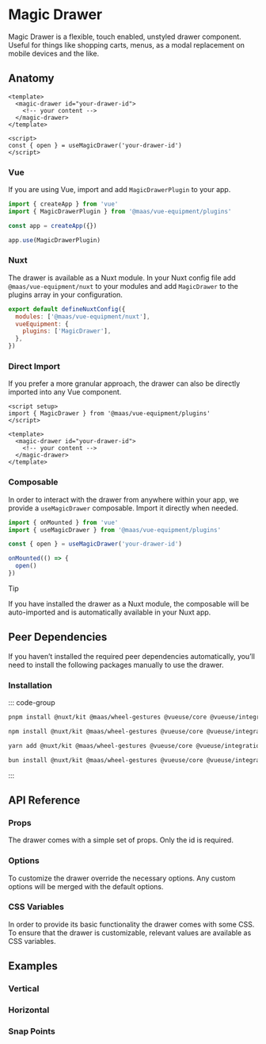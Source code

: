 # Magic Drawer

Magic Drawer is a flexible, touch enabled, unstyled drawer component. Useful for things like shopping carts, menus, as a modal replacement on mobile devices and the like.

<ComponentPreview src="./demo/DefaultDemo.vue" />

<!--@include: @/apps/docs/src/content/snippets/overview.md-->

## Anatomy

```vue
<template>
  <magic-drawer id="your-drawer-id">
    <!-- your content -->
  </magic-drawer>
</template>

<script>
const { open } = useMagicDrawer('your-drawer-id')
</script>
```

<!--@include: @/apps/docs/src/content/snippets/installation.md-->

### Vue

If you are using Vue, import and add `MagicDrawerPlugin` to your app.

```js
import { createApp } from 'vue'
import { MagicDrawerPlugin } from '@maas/vue-equipment/plugins'

const app = createApp({})

app.use(MagicDrawerPlugin)
```

### Nuxt

The drawer is available as a Nuxt module. In your Nuxt config file add `@maas/vue-equipment/nuxt` to your modules and add `MagicDrawer` to the plugins array in your configuration.

```js
export default defineNuxtConfig({
  modules: ['@maas/vue-equipment/nuxt'],
  vueEquipment: {
    plugins: ['MagicDrawer'],
  },
})
```

### Direct Import

If you prefer a more granular approach, the drawer can also be directly imported into any Vue component.

```vue
<script setup>
import { MagicDrawer } from '@maas/vue-equipment/plugins'
</script>

<template>
  <magic-drawer id="your-drawer-id">
    <!-- your content -->
  </magic-drawer>
</template>
```

### Composable

In order to interact with the drawer from anywhere within your app, we provide a `useMagicDrawer` composable. Import it directly when needed.

```js
import { onMounted } from 'vue'
import { useMagicDrawer } from '@maas/vue-equipment/plugins'

const { open } = useMagicDrawer('your-drawer-id')

onMounted(() => {
  open()
})
```

> [!TIP]
> If you have installed the drawer as a Nuxt module, the composable will be auto-imported and is automatically available in your Nuxt app.

## Peer Dependencies

If you haven’t installed the required peer dependencies automatically, you’ll need to install the following packages manually to use the drawer.

<ProseTable
  :columns="[
    { label: 'Package'},
  ]"
  :rows="[
    {
      items: [
        {
          label: '[@nuxt/kit](https://www.npmjs.com/package/@nuxt/kit)'
        }
      ]
    },
    {
      items: [
        {
          label: '[@maas/wheel-gestures](https://www.npmjs.com/package/@maas/wheel-gestures)'
        }
      ]
    },
    {
      items: [
        {
          label: '[@vueuse/core](https://www.npmjs.com/package/@vueuse/core)'
        }
      ]
    },
    {
      items: [
        {
          label: '[@vueuse/integrations](https://www.npmjs.com/package/@vueuse/integrations)'
        }
      ]
    },
    {
      items: [
        {
          label: '[defu](https://www.npmjs.com/package/defu)'
        }
      ]
    },
    {
      items: [
        {
          label: '[focus-trap](https://www.npmjs.com/package/focus-trap)'
        }
      ]
    }
  ]"
/>

### Installation

::: code-group

```sh [pnpm]
pnpm install @nuxt/kit @maas/wheel-gestures @vueuse/core @vueuse/integrations defu focus-trap
```

```sh [npm]
npm install @nuxt/kit @maas/wheel-gestures @vueuse/core @vueuse/integrations defu focus-trap
```

```sh [yarn]
yarn add @nuxt/kit @maas/wheel-gestures @vueuse/core @vueuse/integrations defu focus-trap
```

```sh [bun]
bun install @nuxt/kit @maas/wheel-gestures @vueuse/core @vueuse/integrations defu focus-trap
```

:::

## API Reference

### Props

The drawer comes with a simple set of props. Only the id is required.

<ProseTable
  :columns="[
    { label: 'Prop' },
    { label: 'Type' },
    { label: 'Required' }
  ]"
  :rows="[
    {
      items: [
        {
          label: 'id',
          description: 'Providing an id is required. Can either be a string or a ref.'
        },
        {
          label: 'MaybeRef\<string\>',
          escape: true
        },
        {
          label: 'true'
        }
      ]
    },
    {
      items: [
        {
          label: 'options',
          description: 'Refer to the [options table](#options) for details.'
        },
        {
          label: 'MagicDrawerOptions'
        },
        {
          label: 'false'
        }
      ]
    },
    {
      items: [
        {
          label: 'component',
          description: 'Optionally pass a Vue component instance. Renders in place of the drawer’s slot.'
        },
        {
          label: 'Component'
        },
        {
          label: 'false'
        }
      ]
    }
  ]"
/>

### Options

To customize the drawer override the necessary options. Any custom options will be merged with the default options.

<ProseTable
  :columns="[
    { label: 'Option' },
    { label: 'Type' },
    { label: 'Default' }
  ]"
  :rows="[
    {
      items: [
        {
          label: 'position',
          description: 'Set the drawer\’s position relative to the viewport.'
        },
        {
          label: 'string',
          description: '\'top\' | \'right\' | \'bottom\' | \'left\''
        },
        {
          label: '\'bottom\''
        }
      ]
    },
    {
      items: [
        {
          label: 'backdrop',
          description: 'Show or hide a backdrop element. Only visible when the drawer is open.'
        },
        {
          label: 'boolean'
        },
        {
          label: 'true'
        }
      ]
    },
    {
      items: [
        {
          label: 'tag',
          description: 'Specify the drawer\’s HTML element.'
        },
        {
          label: 'string',
          description: '\'dialog\' | \'div\''
        },
        {
          label: '\'dialog\''
        }
      ]
    },
    {
      items: [
        {
          label: 'focusTrap',
          description: 'Pass focus-trap options or disable completely. A complete list of options can be found [here](https://www.npmjs.com/package/focus-trap#createoptions). Make sure to disable this, if you do not have a focusable element in your drawer.'
        },
        {
          label: 'boolean | FocusTrapOptions'
        },
        {
          label: 'object'
        }
      ]
    },
    {
      items: [
        {
          label: 'scrollLock',
          description: 'Lock body scroll when the drawer is open.'
        },
        {
          label: 'boolean | object'
        },
        {
          label: 'object'
        }
      ]
    },
    {
      items: [
        {
          label: 'scrollLock.padding',
          description: 'Locking the body scroll hides any permanently visible scrollbar. Adding a padding to fixed elements prevents them from shifting in this case.'
        },
        {
          label: 'boolean'
        },
        {
          label: 'true'
        }
      ]
    },
    {
      items: [
        {
          label: 'snapPoints',
          description: 'Add snap points. Points can either be a decimal between 0 and 1 or an integer with px appended, like \'768px\'.'
        },
        {
          label: 'DrawerSnapPoint[]',
          description: 'Array<number + \'px\' | number>'
        },
        {
          label: '[1]'
        }
      ]
    },
    {
      items: [
        {
          label: 'teleport.target',
          description: 'Specify the teleport target or disable teleporting the drawer completely.'
        },
        {
          label: 'string'
        },
        {
          label: '\'body\''
        }
      ]
    },
    {
      items: [
        {
          label: 'teleport.disabled',
          description: 'Specify the teleport target or disable teleporting the drawer completely.'
        },
        {
          label: 'boolean'
        },
        {
          label: 'false'
        }
      ]
    },
    {
      items: [
        {
          label: 'transition.content',
          description: 'Set the [transition name](https://vuejs.org/guide/built-ins/transition#named-transitions) for the drawer itself.'
        },
        {
          label: 'string'
        },
        {
          label: '\'magic-drawer--content\''
        }
      ]
    },
    {
      items: [
        {
          label: 'transition.backdrop',
          description: 'Set the [transition name](https://vuejs.org/guide/built-ins/transition#named-transitions) for the drawer\’s backdrop.'
        },
        {
          label: 'string'
        },
        {
          label: '\'magic-drawer--backdrop\''
        }
      ]
    },
    {
      items: [
        {
          label: 'threshold.lock',
          description: 'Configure the dragged distance before the drawer prevents other touch interactions.'
        },
        {
          label: 'number'
        },
        {
          label: '0'
        }
      ]
    },
    {
      items: [
        {
          label: 'threshold.distance',
          description: 'Configure the dragged distance before the drawer snaps.'
        },
        {
          label: 'number'
        },
        {
          label: '128'
        }
      ]
    },
    {
      items: [
        {
          label: 'threshold.momentum',
          description: 'Configure the momentum from when the drawer snaps.'
        },
        {
          label: 'number'
        },
        {
          label: '1'
        }
      ]
    },
    {
      items: [
        {
          label: 'animation.snap.duration',
          description: 'Configure the drawer\’s snap animation duration.'
        },
        {
          label: 'number'
        },
        {
          label: '300'
        }
      ]
    },
    {
      items: [
        {
          label: 'animation.snap.easing',
          description: 'Configure the drawer\’s snap animation easing.'
        },
        {
          label: 'function'
        },
        {
          label: 'function',
          description: '(t) => t * (2 - t)'
        }
      ]
    },
    {
      items: [
        {
          label: 'initial.open',
          description: 'Open the drawer as soon as the component is mounted.'
        },
        {
          label: 'boolean'
        },
        {
          label: 'false'
        }
      ]
    },
    {
      items: [
        {
          label: 'initial.transition',
          description: 'Animate the drawer when it opens initially. Ignored if <code>initial.open</code> is not set.'
        },
        {
          label: 'boolean'
        },
        {
          label: '—',
        }
      ]
    },
    {
      items: [
        {
          label: 'initial.snapPoint',
          description: 'Optionally provide an initial snap point for the drawer to snap to. Ignored if snap points are not specified.'
        },
        {
          label: 'DrawerSnapPoint',
          description: 'number + \'px\' | number'
        },
        {
          label: '—',
        }
      ]
    },
    {
      items: [
        {
          label: 'keyListener',
          description: 'Set to false to disable key listeners completely.'
        },
        {
          label: 'boolean | object'
        },
        {
          label: 'object'
        }
      ]
    },
    {
      items: [
        {
          label: 'keyListener.close',
          description: 'Set keyboard keys to close the drawer.'
        },
        {
          label: 'string[]'
        },
        {
          label: '[\'Escape\']'
        }
      ]
    },
    {
      items: [
        {
          label: 'enableMousewheel',
          description: 'When set to true, the drawer will react to mousewheel input.'
        },
        {
          label: 'boolean'
        },
        {
          label: 'false'
        }
      ]
    },
    {
      items: [
        {
          label: 'preventZoom',
          description: 'Prevent viewport scaling when the drawer is open.'
        },
        {
          label: 'boolean'
        },
        {
          label: 'true'
        }
      ]
    },
    {
      items: [
        {
          label: 'preventDragClose',
          description: 'Prevent the drawer from being closed by dragging.'
        },
        {
          label: 'boolean'
        },
        {
          label: 'false'
        }
      ]
    },
    {
      items: [
        {
          label: 'disabled',
          description: 'Disable the drawer completely.'
        },
        {
          label: 'boolean'
        },
        {
          label: 'false'
        }
      ]
    }
  ]"
/>

### CSS Variables

In order to provide its basic functionality the drawer comes with some CSS. To ensure that the drawer is customizable, relevant values are available as CSS variables.

<ProseTable
  :columns="[
    { label: 'Variable' },
    { label: 'Default' },
  ]"
  :rows="[
    {
      items: [
        {
          label: '--magic-drawer-height'
        },
        {
          label: '75svh'
        },
      ]
    },
    {
      items: [
        {
          label: '--magic-drawer-width'
        },
        {
          label: '100%'
        },
      ]
    },
    {
      items: [
        {
          label: '--magic-drawer-justify-content'
        },
        {
          label: 'center'
        },
      ]
    },
    {
      items: [
        {
          label: '--magic-drawer-align-items'
        },
        {
          label: 'flex-end'
        },
      ]
    },
    {
      items: [
        {
          label: '--magic-drawer-enter-animation'
        },
        {
          label: 'slide-btt-in 300ms ease'
        },
      ]
    },
    {
      items: [
        {
          label: '--magic-drawer-enter-animation'
        },
        {
          label: 'slide-btt-out 300ms ease'
        },
      ]
    },
    {
      items: [
        {
          label: '--magic-drawer-drag-overshoot'
        },
        {
          label: '4rem'
        },
      ]
    },
  ]"
/>

## Examples

### Vertical

<ComponentPreview src="./demo/VerticalDemo.vue" />

### Horizontal

<ComponentPreview src="./demo/HorizontalDemo.vue" />

### Snap Points

<ComponentPreview src="./demo/SnapPointsDemo.vue" />

